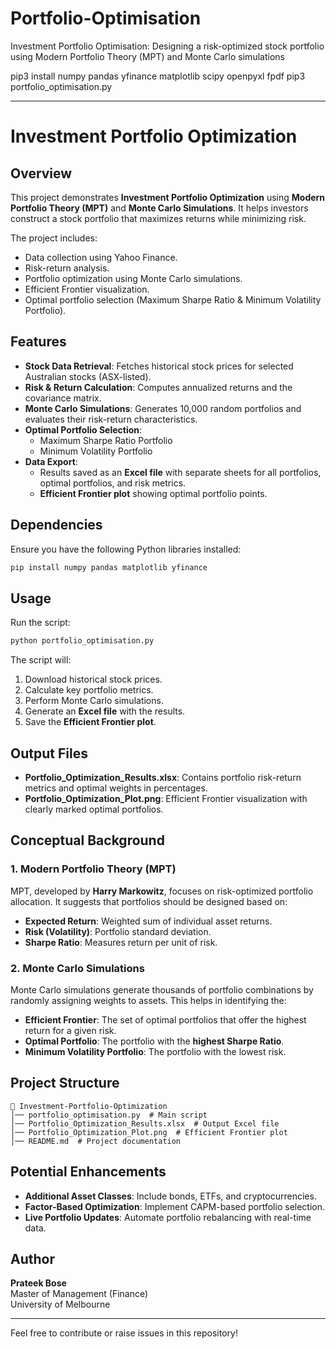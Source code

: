 # Portfolio-Optimisation
Investment Portfolio Optimisation: Designing a risk-optimized stock portfolio using Modern Portfolio Theory (MPT) and Monte Carlo simulations

pip3 install numpy pandas yfinance matplotlib scipy openpyxl fpdf
pip3 portfolio_optimisation.py



_________________________________________________________________________________________________________________________________________________


# Investment Portfolio Optimization

## Overview
This project demonstrates **Investment Portfolio Optimization** using **Modern Portfolio Theory (MPT)** and **Monte Carlo Simulations**. It helps investors construct a stock portfolio that maximizes returns while minimizing risk.

The project includes:
- Data collection using Yahoo Finance.
- Risk-return analysis.
- Portfolio optimization using Monte Carlo simulations.
- Efficient Frontier visualization.
- Optimal portfolio selection (Maximum Sharpe Ratio & Minimum Volatility Portfolio).

## Features
- **Stock Data Retrieval**: Fetches historical stock prices for selected Australian stocks (ASX-listed).
- **Risk & Return Calculation**: Computes annualized returns and the covariance matrix.
- **Monte Carlo Simulations**: Generates 10,000 random portfolios and evaluates their risk-return characteristics.
- **Optimal Portfolio Selection**:
  - Maximum Sharpe Ratio Portfolio
  - Minimum Volatility Portfolio
- **Data Export**:
  - Results saved as an **Excel file** with separate sheets for all portfolios, optimal portfolios, and risk metrics.
  - **Efficient Frontier plot** showing optimal portfolio points.

## Dependencies
Ensure you have the following Python libraries installed:
```sh
pip install numpy pandas matplotlib yfinance
```

## Usage
Run the script:
```sh
python portfolio_optimisation.py
```

The script will:
1. Download historical stock prices.
2. Calculate key portfolio metrics.
3. Perform Monte Carlo simulations.
4. Generate an **Excel file** with the results.
5. Save the **Efficient Frontier plot**.

## Output Files
- **Portfolio_Optimization_Results.xlsx**: Contains portfolio risk-return metrics and optimal weights in percentages.
- **Portfolio_Optimization_Plot.png**: Efficient Frontier visualization with clearly marked optimal portfolios.

## Conceptual Background
### 1. **Modern Portfolio Theory (MPT)**
MPT, developed by **Harry Markowitz**, focuses on risk-optimized portfolio allocation. It suggests that portfolios should be designed based on:
- **Expected Return**: Weighted sum of individual asset returns.
- **Risk (Volatility)**: Portfolio standard deviation.
- **Sharpe Ratio**: Measures return per unit of risk.

### 2. **Monte Carlo Simulations**
Monte Carlo simulations generate thousands of portfolio combinations by randomly assigning weights to assets. This helps in identifying the:
- **Efficient Frontier**: The set of optimal portfolios that offer the highest return for a given risk.
- **Optimal Portfolio**: The portfolio with the **highest Sharpe Ratio**.
- **Minimum Volatility Portfolio**: The portfolio with the lowest risk.

## Project Structure
```
📂 Investment-Portfolio-Optimization
│── portfolio_optimisation.py  # Main script
│── Portfolio_Optimization_Results.xlsx  # Output Excel file
│── Portfolio_Optimization_Plot.png  # Efficient Frontier plot
│── README.md  # Project documentation
```

## Potential Enhancements
- **Additional Asset Classes**: Include bonds, ETFs, and cryptocurrencies.
- **Factor-Based Optimization**: Implement CAPM-based portfolio selection.
- **Live Portfolio Updates**: Automate portfolio rebalancing with real-time data.

## Author
**Prateek Bose**  
Master of Management (Finance)  
University of Melbourne  

---
Feel free to contribute or raise issues in this repository!
